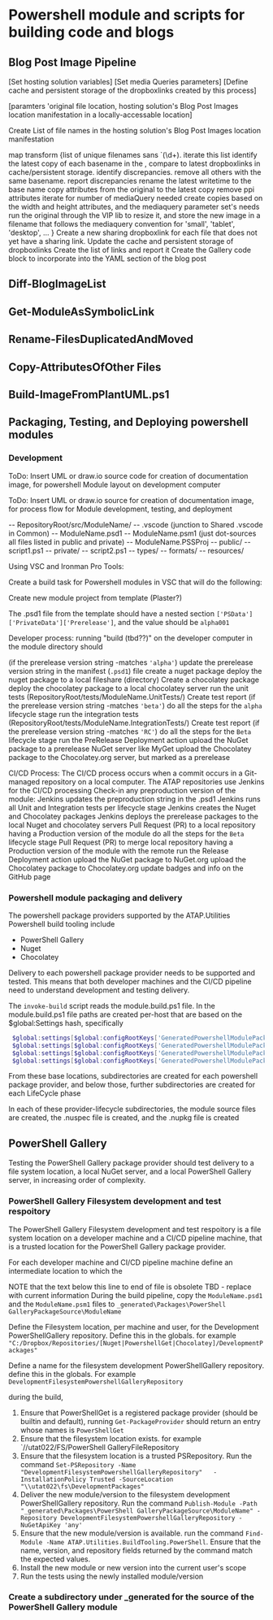 # Powershell module and scripts for building code and blogs

## Blog Post Image Pipeline

[Set hosting solution variables]
[Set media Queries parameters]
[Define cache and persistent storage of the dropboxlinks created by this process]

[paramters 'original file location, hosting solution's Blog Post Images location manifestation in a locally-accessable location]

Create List of file names in the hosting solution's Blog Post Images location manifestation

map transform {list of unique filenames sans `\(\d+). iterate this list
  identify the latest copy of each basename in the , compare to latest dropboxlinks in cache/persistent storage. identify discrepancies. remove all others with the same basename. report discrepancies
  rename the latest writetime to the base name
  copy attributes from the original to the latest copy
  remove ppi attributes
  iterate for number of mediaQuery needed
    create copies based on the width and height attributes, and the mediaquery parameter set's needs
    run the original through the VIP lib to resize it, and store the new image in a filename that follows the mediaquery convention for 'small', 'tablet', 'desktop', ...
  }
  Create a new sharing dropboxlink for each file that does not yet have a sharing link.
  Update the cache and persistent storage of dropboxlinks
  Create the list of links and report it
  Create the Gallery code block to incorporate into the YAML section of the blog post


## Diff-BlogImageList

## Get-ModuleAsSymbolicLink

## Rename-FilesDuplicatedAndMoved

## Copy-AttributesOfOther Files

## Build-ImageFromPlantUML.ps1


## Packaging, Testing, and Deploying powershell modules

### Development

ToDo: Insert UML or draw.io source code for creation of documentation image, for powershell Module layout on development computer

ToDo: Insert UML or draw.io source for creation of documentation image, for process flow for Module development, testing, and deployment

 -- RepositoryRoot/src/ModuleName/
   -- .vscode (junction to Shared .vscode in Common)
   -- ModuleName.psd1
   -- ModuleName.psm1 (just dot-sources all files listed in public and private)
   -- ModuleName.PSSProj
   -- public/
   --   script1.ps1
   -- private/
   --   script2.ps1
   -- types/
   -- formats/
   -- resources/

Using VSC and Ironman Pro Tools:

Create a build task for Powershell modules in VSC that will do the following:

 Create new module project from template (Plaster?)

  The .psd1 file from the template should have a nested section `['PSData']['PrivateData']['Prerelease']`, and the value should be `alpha001`

  Developer process:
  running "build (tbd??)" on the developer computer in the module directory should

   (if the prerelease version string -matches `'alpha'`)
    update the prerelease version string in the manifest (`.psd1`) file
    create a nuget package
    deploy the nuget package to a local fileshare (directory)
    Create a chocolatey package
    deploy the chocolatey package to a local chocolatey server
    run the unit tests (RepositoryRoot/tests/ModuleName.UnitTests/)
    Create test report
   (if the prerelease version string -matches `'beta'`)
    do all the steps for the `alpha` lifecycle stage
    run the integration tests (RepositoryRoot/tests/ModuleName.IntegrationTests/)
    Create test report
   (if the prerelease version string -matches `'RC'`)
    do all the steps for the `Beta` lifecycle stage
    run the PreRelease Deployment action
      upload the NuGet package to a prerelease NuGet server like MyGet
      upload the Chocolatey package to the Chocolatey.org server, but marked as a prerelease

  CI/CD Process:
  The CI/CD process occurs when a commit occurs in a Git-managed repository on a local computer.
  The ATAP repositories use Jenkins for the CI/CD processing
  Check-in any preproduction version of the module:
    Jenkins updates the preproduction string in the .psd1
    Jenkins runs all Unit and Integration tests per lifecycle stage
    Jenkins creates the Nuget and Chocolatey packages
    Jenkins deploys the prerelease packages to the local Nuget and chocolatey servers
  Pull Request (PR) to a local repository having a Production version of the module
    do all the steps for the `Beta` lifecycle stage
  Pull Request (PR) to merge local repository having a Production version of the module with the remote
    run the Release Deployment action
      upload the NuGet package to NuGet.org
      upload the Chocolatey package to Chocolatey.org
    update badges and info on the GitHub page


### Powershell module packaging and delivery

The powershell package providers supported by the ATAP.Utilities Powershell build tooling include

* PowerShell Gallery
* Nuget
* Chocolatey

Delivery to each powershell package provider needs to be supported and tested. This means that both developer machines and the CI/CD pipeline need to understand development and testing delivery.

The `invoke-build` script reads the module.build.ps1 file. In the module.build.ps1 file paths are created per-host that are based on the $global:Settings hash, specifically
```Powershell
 $global:settings[$global:configRootKeys['GeneratedPowershellModulePackagingDirectory']]
 $global:settings[$global:configRootKeys['GeneratedPowershellModulePackagingSourceDirectory']]
 $global:settings[$global:configRootKeys['GeneratedPowershellModulePackagingIntermediateDirectory']]
 $global:settings[$global:configRootKeys['GeneratedPowershellModulePackagingDistributionPackagesDirectory']]
```
 From these base locations, subdirectories are created for each powershell package provider, and below those, further subdirectories are created for each LifeCycle phase

 In each of these provider-lifecycle subdirectories, the module source files are created, the .nuspec file is created, and the .nupkg file is created


## PowerShell Gallery

Testing the PowerShell Gallery package provider should test delivery to a file system location, a local NuGet server, and a local PowerShell Gallery server, in increasing order of complexity.

### PowerShell Gallery Filesystem development and test respoitory

The PowerShell Gallery Filesystem development and test respoitory is a file system location on a developer machine and a CI/CD pipeline machine, that is a trusted location for the PowerShell Gallery package provider.

For each developer machine and CI/CD pipeline machine define an intermediate location to which the

  NOTE that the text below this line to end of file is obsolete
TBD - replace with current information
During the build pipeline, copy the `ModuleName.psd1` and the `ModuleName.psm1` files to `_generated\Packages\PowerShell GalleryPackageSource\ModuleName`

Define the Filesystem location, per machine and user, for the Development PowerShellGallery repository. Define this in the globals. for example `"C:/Dropbox/Repositories/[Nuget|PowershellGet|Chocolatey]/DevelopmentPackages"`

Define a name for the filesystem development PowerShellGallery repository. define this in the globals. For example `DevelopmentFilesystemPowershellGalleryRepository `

during the build,

1. Ensure that PowerShellGet is a registered package provider (should be builtin and default), running `Get-PackageProvider` should return an entry whose names is `PowerShellGet`
1. Ensure that the filesystem location exists. for example `//utat022/FS/PowerShell GalleryFileRepository
1. Ensure that the filesystem location is a trusted PSRepository. Run the command `Set-PSRepository -Name "DevelopmentFilesystemPowershellGalleryRepository"   -InstallationPolicy Trusted -SourceLocation "\\utat022\fs\DevelopmentPackages"`
1. Deliver the new module/version to the filesystem development PowerShellGallery repository. Run the command `Publish-Module -Path "_generated\Packages\PowerShell GalleryPackageSource\ModuleName" -Repository DevelopmentFilesystemPowershellGalleryRepository -NuGetApiKey 'any'`
1. Ensure that the new module/version is available. run the command `Find-Module -Name ATAP.Utilities.BuildTooling.PowerShell`. Ensure that the name, version, and repository fields returned by the command match the expected values.
1. Install the new module or new version into the current user's scope
1. Run the tests using the newly installed module/version


### Create a subdirectory under _generated for the source of the PowerShell Gallery module


